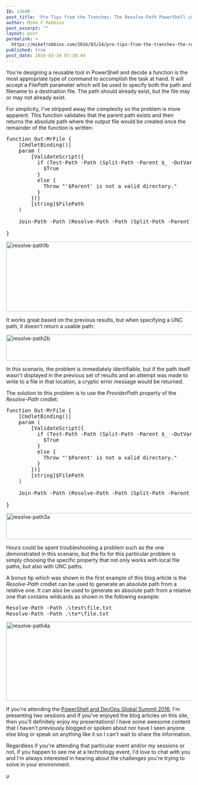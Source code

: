 ```yaml
---
ID: 13690
post_title: 'Pro Tips from the Trenches: The Resolve-Path PowerShell cmdlet'
author: Mike F Robbins
post_excerpt: ""
layout: post
permalink: >
  https://mikefrobbins.com/2016/03/24/pro-tips-from-the-trenches-the-resolve-path-powershell-cmdlet/
published: true
post_date: 2016-03-24 07:30:44
---
```

You're designing a reusable tool in PowerShell and decide a function is the most appropriate type of command to accomplish the task at hand. It will accept a <em>FilePath</em> parameter which will be used to specify both the path and filename to a destination file. The path should already exist, but the file may or may not already exist.

For simplicity, I've stripped away the complexity so the problem is more apparent. This function validates that the parent path exists and then returns the absolute path where the output file would be created once the remainder of the function is written:
<pre class="lang:ps decode:true " title="Out-MrFile">function Out-MrFile {
    [CmdletBinding()]
    param (
        [ValidateScript({
          if (Test-Path -Path (Split-Path -Parent $_ -OutVariable Parent) -PathType Container) {
            $True
          }
          else {
            Throw "'$Parent' is not a valid directory."
          }
        })]
        [string]$FilePath
    )

    Join-Path -Path (Resolve-Path -Path (Split-Path -Parent $FilePath)) -ChildPath (Split-Path -Leaf $FilePath)

}</pre>
<a href="http://mikefrobbins.com/wp-content/uploads/2016/03/resolve-path1b.png" rel="attachment wp-att-13713"><img class="alignnone size-full wp-image-13713" src="http://mikefrobbins.com/wp-content/uploads/2016/03/resolve-path1b.png" alt="resolve-path1b" width="859" height="190" /></a>

It works great based on the previous results, but when specifying a UNC path, it doesn't return a usable path:

<a href="http://mikefrobbins.com/wp-content/uploads/2016/03/resolve-path2b.png" rel="attachment wp-att-13695"><img class="alignnone size-full wp-image-13695" src="http://mikefrobbins.com/wp-content/uploads/2016/03/resolve-path2b.png" alt="resolve-path2b" width="859" height="71" /></a>

In this scenario, the problem is immediately identifiable, but if the path itself wasn't displayed in the previous set of results and an attempt was made to write to a file in that location, a cryptic error message would be returned.

The solution to this problem is to use the <em>ProviderPath</em> property of the <em>Resolve-Path</em> cmdlet:
<pre class="lang:ps decode:true " title="Out-MrFile">function Out-MrFile {
    [CmdletBinding()]
    param (
        [ValidateScript({
          if (Test-Path -Path (Split-Path -Parent $_ -OutVariable Parent) -PathType Container) {
            $True
          }
          else {
            Throw "'$Parent' is not a valid directory."
          }
        })]
        [string]$FilePath
    )

    Join-Path -Path (Resolve-Path -Path (Split-Path -Parent $FilePath)).ProviderPath -ChildPath (Split-Path -Leaf $FilePath)

}</pre>
<a href="http://mikefrobbins.com/wp-content/uploads/2016/03/resolve-path3a.png" rel="attachment wp-att-13696"><img class="alignnone size-full wp-image-13696" src="http://mikefrobbins.com/wp-content/uploads/2016/03/resolve-path3a.png" alt="resolve-path3a" width="859" height="71" /></a>

Hours could be spent troubleshooting a problem such as the one demonstrated in this scenario, but the fix for this particular problem is simply choosing the specific property that not only works with local file paths, but also with UNC paths.

A bonus tip which was shown in the first example of this blog article is the <em>Resolve-Path</em> cmdlet can be used to generate an absolute path from a relative one. It can also be used to generate an absolute path from a relative one that contains wildcards as shown in the following example:
<pre class="lang:ps decode:true ">Resolve-Path -Path .\test\file.txt
Resolve-Path -Path .\te*\file.txt</pre>
<a href="http://mikefrobbins.com/wp-content/uploads/2016/03/resolve-path4a.png" rel="attachment wp-att-13721"><img class="alignnone size-full wp-image-13721" src="http://mikefrobbins.com/wp-content/uploads/2016/03/resolve-path4a.png" alt="resolve-path4a" width="859" height="214" /></a>

If you're attending the <a href="http://powershellsummit.org/" target="_blank">PowerShell and DevOps Global Summit 2016</a>, I'm presenting two sessions and if you've enjoyed the blog articles on this site, then you'll definitely enjoy my presentations! I have some awesome content that I haven't previously blogged or spoken about nor have I seen anyone else blog or speak on anything like it so I can't wait to share the information.

Regardless if you're attending that particular event and/or my sessions or not, if you happen to see me at a technology event, I'd love to chat with you and I'm always interested in hearing about the challenges you're trying to solve in your environment.

µ
